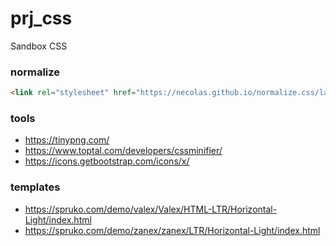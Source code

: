 # prj_css
Sandbox CSS

### normalize
```html
<link rel="stylesheet" href="https://necolas.github.io/normalize.css/latest/normalize.css">
```

### tools
- https://tinypng.com/
- https://www.toptal.com/developers/cssminifier/
- https://icons.getbootstrap.com/icons/x/

### templates
- https://spruko.com/demo/valex/Valex/HTML-LTR/Horizontal-Light/index.html
- https://spruko.com/demo/zanex/zanex/LTR/Horizontal-Light/index.html